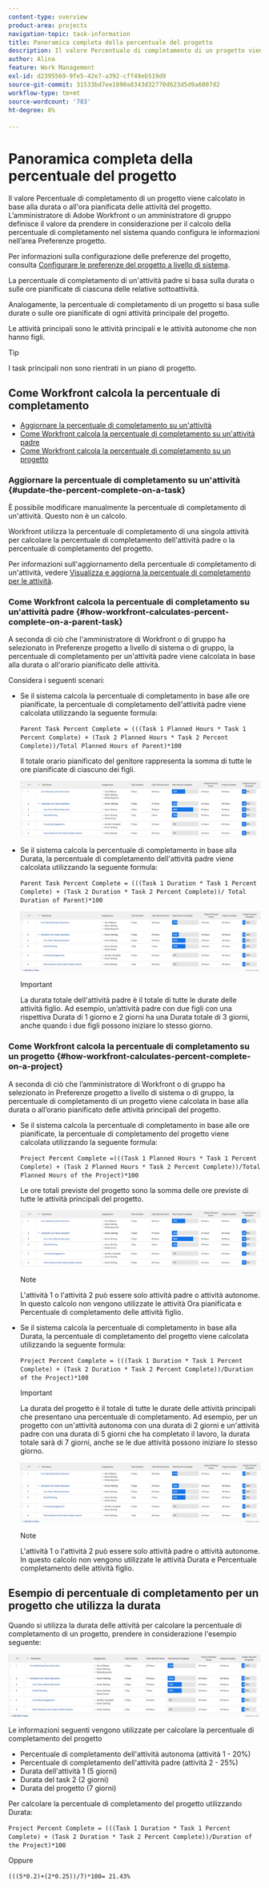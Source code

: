 ```yaml
---
content-type: overview
product-area: projects
navigation-topic: task-information
title: Panoramica completa della percentuale del progetto
description: Il valore Percentuale di completamento di un progetto viene calcolato in base alla durata prevista o all'ora pianificata delle attività del progetto. L’amministratore di Adobe Workfront o un amministratore di gruppo definisce il valore da prendere in considerazione per il calcolo della percentuale di completamento nel sistema quando configura le informazioni nell’area Preferenze progetto. Per informazioni sulla configurazione delle preferenze del progetto, consulta Configurare le preferenze del progetto a livello di sistema.
author: Alina
feature: Work Management
exl-id: d2395569-9fe5-42e7-a392-cff49eb519d9
source-git-commit: 31533bd7ee1890a8343d32770d623d5d9a6007d2
workflow-type: tm+mt
source-wordcount: '783'
ht-degree: 0%

---
```


# Panoramica completa della percentuale del progetto

Il valore Percentuale di completamento di un progetto viene calcolato in base alla durata o all&#39;ora pianificata delle attività del progetto. L’amministratore di Adobe Workfront o un amministratore di gruppo definisce il valore da prendere in considerazione per il calcolo della percentuale di completamento nel sistema quando configura le informazioni nell’area Preferenze progetto.

Per informazioni sulla configurazione delle preferenze del progetto, consulta [Configurare le preferenze del progetto a livello di sistema](../../../administration-and-setup/set-up-workfront/configure-system-defaults/set-project-preferences.md).

La percentuale di completamento di un&#39;attività padre si basa sulla durata o sulle ore pianificate di ciascuna delle relative sottoattività.

Analogamente, la percentuale di completamento di un progetto si basa sulle durate o sulle ore pianificate di ogni attività principale del progetto.

Le attività principali sono le attività principali e le attività autonome che non hanno figli.

>[!TIP]
>
>I task principali non sono rientrati in un piano di progetto.

## Come Workfront calcola la percentuale di completamento

* [Aggiornare la percentuale di completamento su un&#39;attività](#update-the-percent-complete-on-a-task)
* [Come Workfront calcola la percentuale di completamento su un&#39;attività padre](#how-workfront-calculates-percent-complete-on-a-parent-task)
* [Come Workfront calcola la percentuale di completamento su un progetto](#how-workfront-calculates-percent-complete-on-a-project)

### Aggiornare la percentuale di completamento su un&#39;attività {#update-the-percent-complete-on-a-task}

È possibile modificare manualmente la percentuale di completamento di un&#39;attività. Questo non è un calcolo.

Workfront utilizza la percentuale di completamento di una singola attività per calcolare la percentuale di completamento dell&#39;attività padre o la percentuale di completamento del progetto.

Per informazioni sull&#39;aggiornamento della percentuale di completamento di un&#39;attività, vedere [Visualizza e aggiorna la percentuale di completamento per le attività](../../../manage-work/projects/updating-work-in-a-project/view-update-percent-complete-for-tasks.md).

### Come Workfront calcola la percentuale di completamento su un&#39;attività padre {#how-workfront-calculates-percent-complete-on-a-parent-task}

A seconda di ciò che l&#39;amministratore di Workfront o di gruppo ha selezionato in Preferenze progetto a livello di sistema o di gruppo, la percentuale di completamento per un&#39;attività padre viene calcolata in base alla durata o all&#39;orario pianificato delle attività.

Considera i seguenti scenari:

* Se il sistema calcola la percentuale di completamento in base alle ore pianificate, la percentuale di completamento dell&#39;attività padre viene calcolata utilizzando la seguente formula:

   `Parent Task Percent Complete = (((Task 1 Planned Hours * Task 1 Percent Complete) + (Task 2 Planned Hours * Task 2 Percent Complete))/Total Planned Hours of Parent)*100`

   Il totale orario pianificato del genitore rappresenta la somma di tutte le ore pianificate di ciascuno dei figli.

   ![](assets/project-with-tasks-percent-complete-planned-hours-calculation.png)

* Se il sistema calcola la percentuale di completamento in base alla Durata, la percentuale di completamento dell&#39;attività padre viene calcolata utilizzando la seguente formula:

   `Parent Task Percent Complete = (((Task 1 Duration * Task 1 Percent Complete) + (Task 2 Duration * Task 2 Percent Complete))/ Total Duration of Parent)*100`

   ![](assets/project-with-tasks-percent-complete-duration-calculation.png)

   >[!IMPORTANT]
   >
   >La durata totale dell&#39;attività padre è il totale di tutte le durate delle attività figlio. Ad esempio, un’attività padre con due figli con una rispettiva Durata di 1 giorno e 2 giorni ha una Durata totale di 3 giorni, anche quando i due figli possono iniziare lo stesso giorno.


### Come Workfront calcola la percentuale di completamento su un progetto {#how-workfront-calculates-percent-complete-on-a-project}

A seconda di ciò che l’amministratore di Workfront o di gruppo ha selezionato in Preferenze progetto a livello di sistema o di gruppo, la percentuale di completamento di un progetto viene calcolata in base alla durata o all’orario pianificato delle attività principali del progetto.

* Se il sistema calcola la percentuale di completamento in base alle ore pianificate, la percentuale di completamento del progetto viene calcolata utilizzando la seguente formula:

   `Project Percent Complete =(((Task 1 Planned Hours * Task 1 Percent Complete) + (Task 2 Planned Hours * Task 2 Percent Complete))/Total Planned Hours of the Project)*100`

   Le ore totali previste del progetto sono la somma delle ore previste di tutte le attività principali del progetto.

   ![](assets/project-with-tasks-percent-complete-planned-hours-calculation.png)

   >[!NOTE]
   >
   >L&#39;attività 1 o l&#39;attività 2 può essere solo attività padre o attività autonome. In questo calcolo non vengono utilizzate le attività Ora pianificata e Percentuale di completamento delle attività figlio.

* Se il sistema calcola la percentuale di completamento in base alla Durata, la percentuale di completamento del progetto viene calcolata utilizzando la seguente formula:

   `Project Percent Complete = (((Task 1 Duration * Task 1 Percent Complete) + (Task 2 Duration * Task 2 Percent Complete))/Duration of the Project)*100`

   >[!IMPORTANT]
   >
   >La durata del progetto è il totale di tutte le durate delle attività principali che presentano una percentuale di completamento. Ad esempio, per un progetto con un&#39;attività autonoma con una durata di 2 giorni e un&#39;attività padre con una durata di 5 giorni che ha completato il lavoro, la durata totale sarà di 7 giorni, anche se le due attività possono iniziare lo stesso giorno.

   ![](assets/project-with-tasks-percent-complete-duration-calculation.png)

   >[!NOTE]
   >
   >L&#39;attività 1 o l&#39;attività 2 può essere solo attività padre o attività autonome. In questo calcolo non vengono utilizzate le attività Durata e Percentuale completamento delle attività figlio.

## Esempio di percentuale di completamento per un progetto che utilizza la durata

Quando si utilizza la durata delle attività per calcolare la percentuale di completamento di un progetto, prendere in considerazione l&#39;esempio seguente:

![](assets/project-with-tasks-percent-complete-duration-calculation.png)

Le informazioni seguenti vengono utilizzate per calcolare la percentuale di completamento del progetto

* Percentuale di completamento dell&#39;attività autonoma (attività 1 - 20%)
* Percentuale di completamento dell&#39;attività padre (attività 2 - 25%)
* Durata dell&#39;attività 1 (5 giorni)
* Durata del task 2 (2 giorni)
* Durata del progetto (7 giorni)


Per calcolare la percentuale di completamento del progetto utilizzando Durata:

`Project Percent Complete = (((Task 1 Duration * Task 1 Percent Complete) + (Task 2 Duration * Task 2 Percent Complete))/Duration of the Project)*100`

Oppure

`(((5*0.2)+(2*0.25))/7)*100= 21.43%`


<!--drafted, this was the old example:

When using the Planned Duration of the tasks to calculate the percent complete of a project, consider the following example:

percent_complete_on_project_example.png

Only the parent task (Task 1) and the standalone task (Task 8) are used to calculate the percent complete of the project.

The secondary parents of Task 1 are used to calculate the percent complete of the main parent (Task 1).

To calculate the percent complete of the main parent (Task 1), first calculate the percent complete of its secondary parents:

Task 5 Percent Complete = ((14 * 0.75 + 12 * 0.25)/(12 + 14))*100 = 51.92%

Task 2 Percent Complete = ((5 * 0.7 + 2 * 0.5)/(5 + 2))*100 = 64.29 %

Then, to calculate the percent complete of the main parent (Task 1), use the following formula:

Task 1 Percent Complete =((56 * 0.5192 + 7 * 0.6429)/63)*100 = 53.29%

To calculate the percent complete of the project, you will need to have the following numbers ready:

Task 1 Duration (63 hours) and Percent Complete (53.29%)
Task 8 Duration (100 hours) and Percent Complete (4%)
Now, to calculate the percent complete of the project, use the following formula:

Project Percent Complete =((100 * 0.04 + 63 * 0.5329))/163)*100 = 23.05%
-->